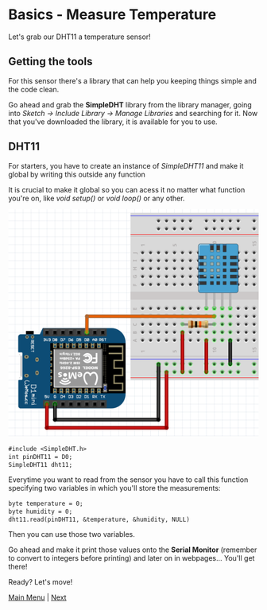 # Basics - Measure Temperature

Let's grab our DHT11 a temperature sensor!

## Getting the tools

For this sensor there's a library that can help you keeping things simple and the code clean.

Go ahead and grab the **SimpleDHT** library from the library manager, going into *Sketch -> Include Library -> Manage Libraries* and searching for it.
Now that you've downloaded the library, it is available for you to use.

## DHT11

For starters, you have to create an instance of *SimpleDHT11* and make it global by writing this outside any function

It is crucial to make it global so you can acess it no matter what function you're on, like *void setup()* or *void loop()* or any other.

![DHT11 Temperature Sensor](./images/dht11.PNG)

```Arduino
#include <SimpleDHT.h>
int pinDHT11 = D0;
SimpleDHT11 dht11;
```

Everytime you want to read from the sensor you have to call this function specifying two variables in which you'll store the measurements:

```Arduino
byte temperature = 0;
byte humidity = 0;
dht11.read(pinDHT11, &temperature, &humidity, NULL)
```

Then you can use those two variables.

Go ahead and make it print those values onto the **Serial Monitor** (remember to convert to integers before printing) and later on in webpages... You'll get there!

Ready? Let's move!

[Main Menu](../readme.md) | [Next](./movement.md)
